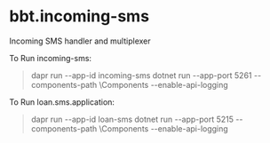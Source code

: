 # bbt.incoming-sms
Incoming SMS handler and multiplexer

To Run incoming-sms:
> dapr run --app-id incoming-sms dotnet run  --app-port 5261  --components-path \Components --enable-api-logging

To Run loan.sms.application:
> dapr run --app-id loan-sms dotnet run  --app-port 5215  --components-path \Components --enable-api-logging 